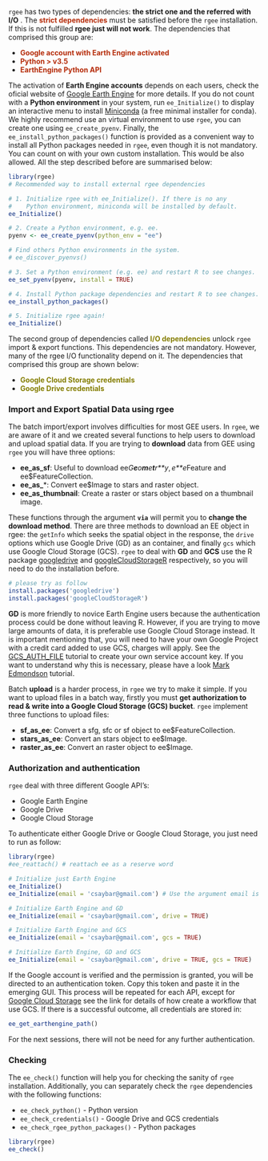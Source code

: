 `rgee` has two types of dependencies: **the strict one and the referred with I/O** . The <span
style="color:#b52b09">**strict dependencies**</span> must be
satisfied before the `rgee` installation. If this is not fulfilled
**rgee just will not work**. The dependencies that comprised this group
are:

-   <span style="color:#b52b09"><b> Google account with Earth Engine
    activated </b></span>
-   <span style="color:#b52b09"><b> Python &gt; v3.5 </b></span>
-   <span style="color:#b52b09"><b> EarthEngine Python API </b></span>

The activation of **Earth Engine accounts** depends on each users, check
the oficial website of [Google Earth
Engine](https://earthengine.google.com/) for more details. If you do not
count with a **Python environment** in your system, run
`ee_Initialize()` to display an interactive menu to install
[Miniconda](https://docs.conda.io/en/latest/miniconda.html) (a free
minimal installer for conda). We highly recommend use an virtual
environment to use `rgee`, you can create one using `ee_create_pyenv`.
Finally, the `ee_install_python_packages()` function is provided as a
convenient way to install all Python packages needed in `rgee`, even
though it is not mandatory. You can count on with your own custom
installation. This would be also allowed. All the step described before are
summarised below:

``` r
library(rgee)
# Recommended way to install external rgee dependencies 

# 1. Initialize rgee with ee_Initialize(). If there is no any
#    Python environment, miniconda will be installed by default.
ee_Initialize()

# 2. Create a Python environment, e.g. ee.
pyenv <- ee_create_pyenv(python_env = "ee")

# Find others Python environments in the system.
# ee_discover_pyenvs()

# 3. Set a Python environment (e.g. ee) and restart R to see changes.
ee_set_pyenv(pyenv, install = TRUE)

# 4. Install Python package dependencies and restart R to see changes.
ee_install_python_packages()

# 5. Initialize rgee again!
ee_Initialize()
```

The second group of dependencies called <span
style="color:#857e04"><b>I/O dependencies</b></span> unlock `rgee`
import & export functions. This dependencies are not mandatory. However,
many of the rgee I/O functionality depend on it. The dependencies that
comprised this group are shown below:

-   <span style="color:#857e04">**Google Cloud Storage
    credentials**</span>
-   <span style="color:#857e04">**Google Drive credentials**</span>

### Import and Export Spatial Data using rgee

The batch import/export involves difficulties for most GEE users. In
`rgee`, we are aware of it and we created several functions to help
users to download and upload spatial data. If you are trying to
**download** data from GEE using `rgee` you will have three options:

-   **ee\_as\_sf**: Useful to download
    ee*G**e**o**m**e**t**r**y*, *e**e*Feature and ee$FeatureCollection.
-   **ee\_as\_**\*: Convert ee$Image to stars and raster object.
-   **ee\_as\_thumbnail**: Create a raster or stars object based on a
    thumbnail image.

These functions through the argument **`via`** will permit you to
**change the download method**. There are three methods to download an
EE object in rgee: the `getInfo` which seeks the spatial object in the
response, the `drive` options which use Google Drive (GD) as an
container, and finally `gcs` which use Google Cloud Storage (GCS).
`rgee` to deal with **GD** and **GCS** use the R package
[googledrive](https://googledrive.tidyverse.org/) and
[googleCloudStorageR](http://code.markedmondson.me/googleCloudStorageR/)
respectively, so you will need to do the installation before.

``` r
# please try as follow
install.packages('googledrive')
install.packages('googleCloudStorageR')
```

**GD** is more friendly to novice Earth Engine users because the
authentication process could be done without leaving R. However, if you
are trying to move large amounts of data, it is preferable use Google
Cloud Storage instead. It is important mentioning that, you will need to
have your own Google Project with a credit card added to use GCS,
charges will apply. See the
[GCS\_AUTH\_FILE](http://code.markedmondson.me/googleCloudStorageR/articles/googleCloudStorageR.html)
tutorial to create your own service account key. If you want to
understand why this is necessary, please have a look [Mark
Edmondson](http://code.markedmondson.me/googleCloudStorageR/articles/googleCloudStorageR.html)
tutorial.

Batch **upload** is a harder process, in `rgee` we try to make it
simple. If you want to upload files in a batch way, firstly you must
**get authorization to read & write into a Google Cloud Storage (GCS)
bucket**. `rgee` implement three functions to upload files:

-   **sf\_as\_ee**: Convert a sfg, sfc or sf object to
    ee$FeatureCollection.
-   **stars\_as\_ee**: Convert an stars object to ee$Image.
-   **raster\_as\_ee**: Convert an raster object to ee$Image.

### Authorization and authentication

`rgee` deal with three different Google API’s:

-   Google Earth Engine
-   Google Drive
-   Google Cloud Storage

To authenticate either Google Drive or Google Cloud Storage, you just
need to run as follow:

``` r
library(rgee)
#ee_reattach() # reattach ee as a reserve word

# Initialize just Earth Engine
ee_Initialize()
ee_Initialize(email = 'csaybar@gmail.com') # Use the argument email is not mandatory

# Initialize Earth Engine and GD
ee_Initialize(email = 'csaybar@gmail.com', drive = TRUE)

# Initialize Earth Engine and GCS
ee_Initialize(email = 'csaybar@gmail.com', gcs = TRUE)

# Initialize Earth Engine, GD and GCS
ee_Initialize(email = 'csaybar@gmail.com', drive = TRUE, gcs = TRUE)
```

If the Google account is verified and the permission is granted, you
will be directed to an authentication token. Copy this token and paste
it in the emerging GUI. This process will be repeated for each API,
except for [Google Cloud
Storage](http://code.markedmondson.me/googleCloudStorageR/articles/googleCloudStorageR.html)
see the link for details of how create a workflow that use GCS. If there
is a successful outcome, all credentials are stored in:

``` r
ee_get_earthengine_path()
```

For the next sessions, there will not be need for any further
authentication.

### Checking

The `ee_check()` function will help you for checking the sanity of
`rgee` installation. Additionally, you can separately check the `rgee`
dependencies with the following functions:

-   `ee_check_python()` - Python version
-   `ee_check_credentials()` - Google Drive and GCS credentials
-   `ee_check_rgee_python_packages()` - Python packages

``` r
library(rgee)
ee_check()
```
